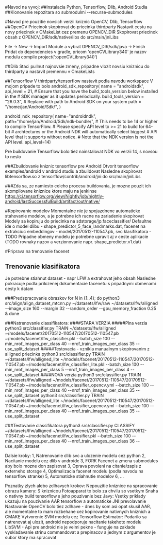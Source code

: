 #Navod na vyvoj:
##Instalacia Python, Tensorflow, Dlib, Android Studia
##Klonovanie repozitara so submodulmi --recurse-submodules

#Navod pre pouzitie novsich verzii kniznic OpenCV, Dlib, Tensorflow
##OpenCV
Priecinok skopirovat do priecinka thirdparty
Nastavit cestu na novy priecinok v CMakeList cez premenu OPENCV_DIR
Skopirovat priecinok obsah z OPENCV_DIR/sdk/native/libs do src/main/jniLibs

File -> New -> Import Module a vybrat OPENCV_DIR/sdk/java  -> Finish
Pridat do dependencies v gradle, pricom 'openCVLibrary340' je nazov modulu
compile project(':openCVLibrary340')


##Dlib
Staci pullnut najnovsie zmeny, pripadne vlozit novsiu kniznicu do thirdparty a nastavit premennu v CmakeLists

##Tensorflow
V thirdparty/tensorflow nastavit podla navodu workspace
V mojom pripade to bolo
 android_sdk_repository(
                               name = "androidsdk",
                               api_level = 21,
                               # Ensure that you have the build_tools_version below installed in the
                               # SDK manager as it updates periodically.
                               build_tools_version = "26.0.3",
                               # Replace with path to Android SDK on your system
                               path = "/home/jan/Android/Sdk/",
                           )

 android_ndk_repository(
     name="androidndk",
     path="/home/jan/Android/Sdk/ndk-bundle/",
     # This needs to be 14 or higher to compile TensorFlow.
     # Please specify API level to >= 21 to build for 64-bit
     # archtectures or the Android NDK will automatically select biggest
     # API level that it supports without notice.
     # Note that the NDK version is not the API level.
     api_level=14)

Pre buildovanie Tensorflow bolo tiez nainstalovat NDK vo verzii 14, s novsou to neslo

###Zbuildovanie kniznic tensorflow pre Android
Otvorit tensorflow examples/android v android studiu a zbuildovat
Nasledne skopirovat libtensorflow.so z tensorflow/contrib/android/jni do src/main/jniLibs

###Zda sa, ze namiesto celeho procesu buildovania, je mozne pouzit ich skompilovane kniznice ktore maju na jenkinse
https://ci.tensorflow.org/view/Nightly/job/nightly-android/lastSuccessfulBuild/artifact/out/native/

#Kopirovanie modelov
Momentalne nie je spojazdnene automaticke stahovanie modelov, a je potrebne ich rucne na zariadenie skopirovat
Modely sa kopiruju do priecinka na sdstorage/jp.faceclassifier/
Defaultne ide o model dlibu - shape_predictor_5_face_landmarks.dat,
 facenet na extrakciuc embeddingov - model/20170512-110547.pb,
 svc klasifikatora - TODO
Pripadne obmeny modelu je potrebne upravit aj v ceste aplikacie (TODO rovnaky nazov a verzionovanie napr. shape_predictor.v1.dat)


#Priprava na trenovanie facenet
## Trenovanie klasifikatora
Je potrebne stiahnut dataset - napr LFW a extrahovat jeho obsah
Nasledne pokracuje podla prilozenej dokumentacie facenetu s pripadnymi obmenami cesty k datam

###Predspracovanie obrazkov
for N in {1..4}; do python3 src/align/align_dataset_mtcnn.py ~/datasets/lfw/raw ~/datasets/lfw/alligned --image_size 160 --margin 32 --random_order --gpu_memory_fraction 0.25 & done

###Natrenovanie classifikatora:
####STARA VERZIA
#####Plna verzia
python3 src/classifier.py TRAIN ~/datasets/lfw/alligned ~/models/facenet/20170512-110547/20170512-110547.pb  ~/models/facenet/lfw_classifier.pkl --batch_size 100 --min_nrof_images_per_class 40 --nrof_train_images_per_class 35 --use_split_dataset
#####Testovacia - vznikla manualnym skopirovanim z alligned priecinka
python3 src/classifier.py TRAIN ~/datasets/lfw/alligned_lite ~/models/facenet/20170512-110547/20170512-110547.pb  ~/models/facenet/lfw_classifier_lite.pkl --batch_size 100 --min_nrof_images_per_class 5 --nrof_train_images_per_class 4 --use_split_dataset
####NOVA verzia
python3 src/classifier.py TRAIN ~/datasets/lfw/alligned ~/models/facenet/20170512-110547/20170512-110547.pb  ~/models/facenet/lfw_classifier_opencv.yml --batch_size 100 --min_nrof_images_per_class 40 --nrof_train_images_per_class 35 --use_split_dataset
python3 src/classifier.py TRAIN ~/datasets/lfw/alligned_lite ~/models/facenet/20170512-110547/20170512-110547.pb  ~/models/facenet/lfw_classifier_opencv.yml --batch_size 100 --min_nrof_images_per_class 40 --nrof_train_images_per_class 35 --use_split_dataset

###Testovanie classifikatora
python3 src/classifier.py CLASSIFY ~/datasets/lfw/alligned ~/models/facenet/20170512-110547/20170512-110547.pb  ~/models/facenet/lfw_classifier.pkl --batch_size 100 --min_nrof_images_per_class 40 --nrof_train_images_per_class 36 --use_split_dataset

Dalsie kroky:
1, Natrenovanie dlib svc a ulozenie modelu cez python
2, Nacitanie modelu cez dlib v androide
3, FORK Facenet a zmena submodules aby bolo mozne don zapisovat
3, Oprava povoleni na citanie/zapis z externeho storage
4, Optimalizacia facenet modelu (podla navodu na tensorflow stranke)
5, Automaticke stiahnutie modelov
6, ...


Poznatky zlych alebo zdlhavych krokov:
Nepouzitie kniznice na spracovanie obrazu kamery: S kniznicou Fotoapparat to bolo za chvilu so vsetkym
Snaha o nativny build tensorflow a jeho pouzivanie bez Javy: Vsetky priklady ukazuju na pouzivanie AAR tensorflow a automaticke JNI prevolavanie
Nastavanie OpenCV bolo tiez zdlhave - dnes by som asi opat skusil AAR, ale momentalne to mam rozbehane cez kopirovanie nativnych kniznich a CMAKE
Vytvorenie SVM modelu cez Tensorflow Estimator: Podarilo sa natrenovat aj ulozit, android nepodporuje nacitanie takehoto modelu
LibSVM - Api pre android nie je velmi pekne - funguje na zaklade vyskladavanie strinu commandovat a prepinacov a jednym z argumentov je subor ktory ma spracovat

